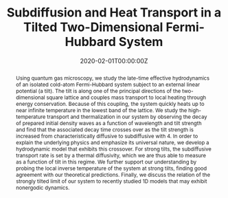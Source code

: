 ---
title: "Subdiffusion and Heat Transport in a Tilted Two-Dimensional Fermi-Hubbard System"
authors:
- Elmer Guardado-Sanchez
- Alan Morningstar
- Benjamin M. Spar
- Peter T. Brown
- David A. Huse
- Waseem S. Bakr
date: "2020-02-01T00:00:00Z"
doi: "10.1103/physrevx.10.011042"

# Schedule page publish date (NOT publication's date).
publishDate: "2017-01-01T00:00:00Z"

# Publication type.
# Legend: 0 = Uncategorized; 1 = Conference paper; 2 = Journal article;
# 3 = Preprint / Working Paper; 4 = Report; 5 = Book; 6 = Book section;
# 7 = Thesis; 8 = Patent
publication_types: ["2"]

# Publication name and optional abbreviated publication name.
publication: "*Physical Review X*, <b>10</b> 1 (2020)"
publication_short: ""

abstract: "Using quantum gas microscopy, we study the late-time effective hydrodynamics of an isolated cold-atom Fermi-Hubbard system subject to an external linear potential (a tilt). The tilt is along one of the principal directions of the two-dimensional square lattice and couples mass transport to local heating through energy conservation. Because of this coupling, the system quickly heats up to near infinite temperature in the lowest band of the lattice. We study the high-temperature transport and thermalization in our system by observing the decay of prepared initial density waves as a function of wavelength  and tilt strength and find that the associated decay time  crosses over as the tilt strength is increased from characteristically diffusive to subdiffusive with 4. In order to explain the underlying physics and emphasize its universal nature, we develop a hydrodynamic model that exhibits this crossover. For strong tilts, the subdiffusive transport rate is set by a thermal diffusivity, which we are thus able to measure as a function of tilt in this regime. We further support our understanding by probing the local inverse temperature of the system at strong tilts, finding good agreement with our theoretical predictions. Finally, we discuss the relation of the strongly tilted limit of our system to recently studied 1D models that may exhibit nonergodic dynamics."

# Summary. An optional shortened abstract.
summary:

tags:
- Source Themes
featured: false

# links:
# - name: ""
#   url: ""
url_preprint: 'https://arxiv.org/abs/1909.05848'
url_pdf: ''
url_code: ''
url_dataset: ''
url_poster: ''
url_project: ''
url_slides: ''
url_source: ''
url_video: ''

# Featured image
# To use, add an image named `featured.jpg/png` to your page's folder.
image:
  caption: 'Image credit: [**Unsplash**](https://unsplash.com/photos/jdD8gXaTZsc)'
  focal_point: ""
  preview_only: false

# Associated Projects (optional).
#   Associate this publication with one or more of your projects.
#   Simply enter your project's folder or file name without extension.
#   E.g. `internal-project` references `content/project/internal-project/index.md`.
#   Otherwise, set `projects: []`.
projects: []
---